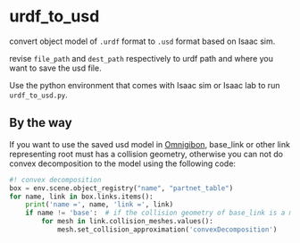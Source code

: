 # urdf_to_usd
convert object model of `.urdf` format to `.usd` format based on Isaac sim.

revise `file_path` and `dest_path` respectively to urdf path and where you want to save the usd file.

Use the python environment that comes with Isaac sim or Isaac lab to run `urdf_to_usd.py`.

## By the way
If you want to use the saved usd model in [Omnigibon](https://behavior.stanford.edu/omnigibson/), base_link or other link representing root must has a collision geometry, otherwise you can not do convex decomposition to the model using the following code:

```python
#! convex decomposition
box = env.scene.object_registry("name", "partnet_table")
for name, link in box.links.items():
    print('name =', name, 'link =', link)
    if name != 'base':  # if the collision geometry of base_link is a mesh, delete this check.
        for mesh in link.collision_meshes.values():
            mesh.set_collision_approximation('convexDecomposition')
```
